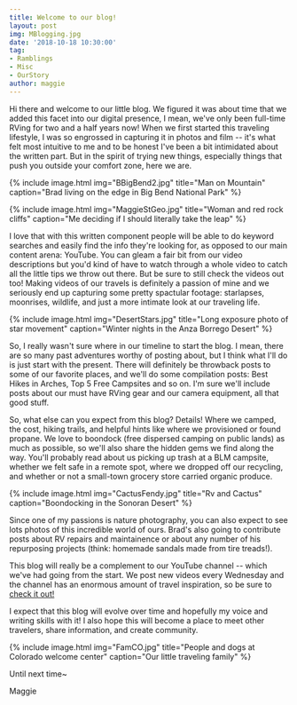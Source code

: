 ```yaml
---
title: Welcome to our blog!
layout: post
img: MBlogging.jpg
date: '2018-10-18 10:30:00'
tag:
- Ramblings
- Misc
- OurStory
author: maggie
---
```


Hi there and welcome to our little blog. We figured it was about time that we added this facet into our digital presence, I mean, we've only been full-time RVing for two and a half years now! When we first started this traveling lifestyle, I was so engrossed in capturing it in photos and film -- it's what felt most intuitive to me and to be honest I've been a bit intimidated about the written part. But in the spirit of trying new things, especially things that push you outside your comfort zone, here we are.

{% include image.html img="BBigBend2.jpg" title="Man on Mountain" caption="Brad living on the edge in Big Bend National Park" %}

{% include image.html img="MaggieStGeo.jpg" title="Woman and red rock cliffs" caption="Me deciding if I should literally take the leap" %}


I love that with this written component people will be able to do keyword searches and easily find the info they're looking for, as opposed to our main content arena: YouTube. You can gleam a fair bit from our video descriptions but you'd kind of have to watch through a whole video to catch all the little tips we throw out there. But be sure to still check the videos out too! Making videos of our travels is definitely a passion of mine and we seriously end up capturing some pretty spactular footage: starlapses, moonrises, wildlife, and just a more intimate look at our traveling life.

{% include image.html img="DesertStars.jpg" title="Long exposure photo of star movement" caption="Winter nights in the Anza Borrego Desert" %}

So, I really wasn't sure where in our timeline to start the blog. I mean, there are so many past adventures worthy of posting about, but I think what I'll do is just start with the present. There will definitely be throwback posts to some of our favorite places, and we'll do some compilation posts:  Best Hikes in Arches, Top 5 Free Campsites and so on. I'm sure we'll include posts about our must have RVing gear and our camera equipment, all that good stuff.

So, what else can you expect from this blog?
Details! Where we camped, the cost, hiking trails, and helpful hints like where we provisioned or found propane. We love to boondock (free dispersed camping on public lands) as much as possible, so we'll also share the hidden gems we find along the way. You'll probably read about us picking up trash at a BLM campsite, whether we felt safe in a remote spot, where we dropped off our recycling, and whether or not a small-town grocery store carried organic produce.

{% include image.html img="CactusFendy.jpg" title="Rv and Cactus" caption="Boondocking in the Sonoran Desert" %}

Since one of my passions is nature photography, you can also expect to see lots photos of this incredible world of ours. Brad's also going to contribute posts about RV repairs and maintainence or about any number of his repurposing projects (think: homemade sandals made from tire treads!).

This blog will really be a complement to our YouTube channel -- which we've had going from the start. We post new videos every Wednesday and the channel has an enormous amount of travel inspiration, so  be sure to [check it out!](http://www.youtube.com/wanderlandtravelers)

I expect that this blog will evolve over time and hopefully my voice and writing skills with it! I also hope this will become a place to meet other travelers, share information, and create community.

{% include image.html img="FamCO.jpg" title="People and dogs at Colorado welcome center" caption="Our little traveling family" %}


Until next time~

Maggie